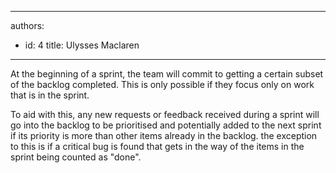 

---
authors:
  - id: 4
    title: Ulysses Maclaren
---




<span class='intro'> At the beginning of a sprint, the team will commit to getting a certain subset of the backlog completed. This is only possible if they focus only on work that is in the sprint. </span>

​To aid with this, any new requests or feedback received during a sprint will go into the backlog to be prioritised and potentially added to the next sprint if its priority is more than other items already in the backlog. the exception to this is if a critical bug is found that gets in the way of the items in the sprint being counted as &quot;done&quot;.



